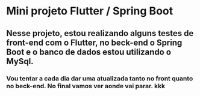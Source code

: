 # Mini projeto Flutter / Spring Boot

## Nesse projeto, estou realizando alguns testes de front-end com o Flutter, no beck-end o Spring Boot e o banco de dados estou utilizando o MySql.

### Vou tentar a cada dia dar uma atualizada tanto no front quanto no beck-end. No final vamos ver aonde vai parar. kkk
